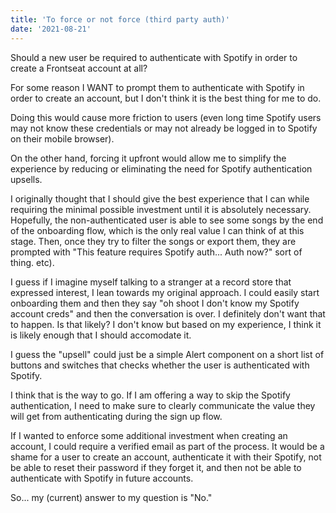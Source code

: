 ```yaml
---
title: 'To force or not force (third party auth)'
date: '2021-08-21'
---
```


Should a new user be required to authenticate with Spotify in order to create a Frontseat account at all?

For some reason I WANT to prompt them to authenticate with Spotify in order to create an account, but I don't think it is the best thing for me to do. 

Doing this would cause more friction to users (even long time Spotify users may not know these credentials or may not already be logged in to Spotify on their mobile browser). 

On the other hand, forcing it upfront would allow me to simplify the experience by reducing or eliminating the need for Spotify authentication upsells.

I originally thought that I should give the best experience that I can while requiring the minimal possible investment until it is absolutely necessary. Hopefully, the non-authenticated user is able to see some songs by the end of the onboarding flow, which is the only real value I can think of at this stage. Then, once they try to filter the songs or export them, they are prompted with "This feature requires Spotify auth... Auth now?" sort of thing.
etc). 

I guess if I imagine myself talking to a stranger at a record store that expressed interest, I lean towards my original approach. I could easily start onboarding them and then they say "oh shoot I don't know my Spotify account creds" and then the conversation is over. I definitely don't want that to happen. Is that likely? I don't know but based on my experience, I think it is likely enough that I should accomodate it.

I guess the "upsell" could just be a simple Alert component on a short list of buttons and switches that checks whether the user is authenticated with Spotify.

I think that is the way to go. If I am offering a way to skip the Spotify authentication, I need to make sure to clearly communicate the value they will get from authenticating during the sign up flow.

If I wanted to enforce some additional investment when creating an account, I could require a verified email as part of the process. It would be a shame for a user to create an account, authenticate it with their Spotify, not be able to reset their password if they forget it, and then not be able to authenticate with Spotify in future accounts.

So... my (current) answer to my question is "No."